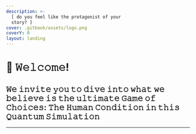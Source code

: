 ```yaml
---
description: >-
  [ 𝚍𝚘 𝚢𝚘𝚞 𝚏𝚎𝚎𝚕 𝚕𝚒𝚔𝚎 𝚝𝚑𝚎 𝚙𝚛𝚘𝚝𝚊𝚐𝚘𝚗𝚒𝚜𝚝 𝚘𝚏 𝚢𝚘𝚞𝚛
  𝚜𝚝𝚘𝚛𝚢? ]
cover: .gitbook/assets/logo.png
coverY: 0
layout: landing
---
```


# 🖤 𝚆𝚎𝚕𝚌𝚘𝚖𝚎!

## 𝚆𝚎 𝚒𝚗𝚟𝚒𝚝𝚎 𝚢𝚘𝚞 𝚝𝚘 𝚍𝚒𝚟𝚎 𝚒𝚗𝚝𝚘 𝚠𝚑𝚊𝚝 𝚠𝚎 𝚋𝚎𝚕𝚒𝚎𝚟𝚎 𝚒𝚜 𝚝𝚑𝚎 𝚞𝚕𝚝𝚒𝚖𝚊𝚝𝚎 𝙶𝚊𝚖𝚎 𝚘𝚏 𝙲𝚑𝚘𝚒𝚌𝚎𝚜: ‍𝚃𝚑𝚎 𝙷𝚞𝚖𝚊𝚗 𝙲𝚘𝚗𝚍𝚒𝚝𝚒𝚘𝚗 𝚒𝚗 𝚝𝚑𝚒𝚜 𝚀𝚞𝚊𝚗𝚝𝚞𝚖 𝚂𝚒𝚖𝚞𝚕𝚊𝚝𝚒𝚘𝚗

****
